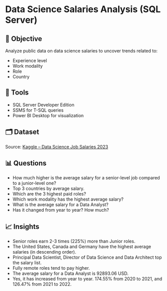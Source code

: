 # Data Science Salaries Analysis (SQL Server)

## 🎯 Objective
Analyze public data on data science salaries to uncover trends related to:
- Experience level
- Work modality
- Role
- Country

## 🧰 Tools
- SQL Server Developer Edition
- SSMS for T-SQL queries
- Power BI Desktop for visualization

## 🗂 Dataset
Source: [Kaggle – Data Science Job Salaries 2023](https://www.kaggle.com/datasets/ruchi798/data-science-job-salaries)  

## 📊 Questions
- How much higher is the average salary for a senior-level job compared to a junior-level one?
- Top 3 countries by average salary.
- Which are the 3 highest paid roles?
- Which work modality has the highest average salary?
- What is the average salary for a Data Analyst?
- Has it changed from year to year? How much?

## 📈 Insights
- Senior roles earn 2-3 times (225%) more than Junior roles.
- The United States, Canada and Germany have the highest average salaries (in descending order).
- Principal Data Scientist, Director of Data Science and Data Architect top the salary list.
- Fully remote roles tend to pay higher.
- The average salary for a Data Analyst is 92893.06 USD.
- Yes, it has increased from year to year. 174.55% from 2020 to 2021, and 126.47% from 2021 to 2022.



